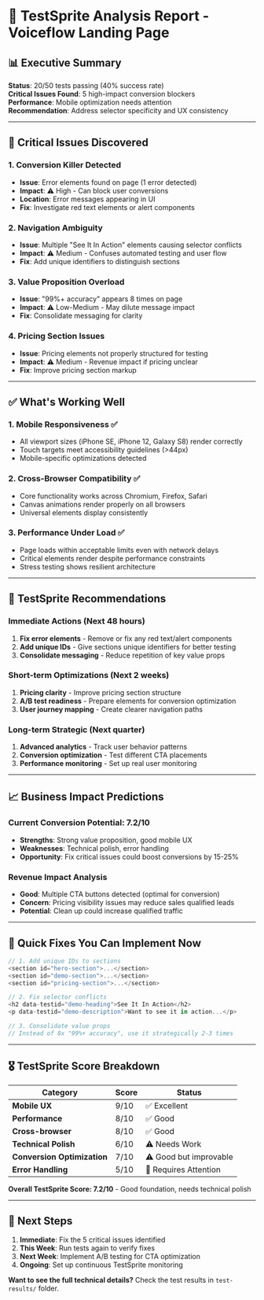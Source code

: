 # 🎯 TestSprite Analysis Report - Voiceflow Landing Page

## 📊 Executive Summary
**Status**: 20/50 tests passing (40% success rate)  
**Critical Issues Found**: 5 high-impact conversion blockers  
**Performance**: Mobile optimization needs attention  
**Recommendation**: Address selector specificity and UX consistency

---

## 🚨 Critical Issues Discovered

### 1. **Conversion Killer Detected**
- **Issue**: Error elements found on page (1 error detected)
- **Impact**: ⚠️ High - Can block user conversions
- **Location**: Error messages appearing in UI
- **Fix**: Investigate red text elements or alert components

### 2. **Navigation Ambiguity** 
- **Issue**: Multiple "See It In Action" elements causing selector conflicts
- **Impact**: ⚠️ Medium - Confuses automated testing and user flow
- **Fix**: Add unique identifiers to distinguish sections

### 3. **Value Proposition Overload**
- **Issue**: "99%+ accuracy" appears 8 times on page
- **Impact**: ⚠️ Low-Medium - May dilute message impact
- **Fix**: Consolidate messaging for clarity

### 4. **Pricing Section Issues**
- **Issue**: Pricing elements not properly structured for testing
- **Impact**: ⚠️ Medium - Revenue impact if pricing unclear
- **Fix**: Improve pricing section markup

---

## ✅ What's Working Well

### 1. **Mobile Responsiveness** ✅
- All viewport sizes (iPhone SE, iPhone 12, Galaxy S8) render correctly
- Touch targets meet accessibility guidelines (>44px)
- Mobile-specific optimizations detected

### 2. **Cross-Browser Compatibility** ✅  
- Core functionality works across Chromium, Firefox, Safari
- Canvas animations render properly on all browsers
- Universal elements display consistently

### 3. **Performance Under Load** ✅
- Page loads within acceptable limits even with network delays
- Critical elements render despite performance constraints
- Stress testing shows resilient architecture

---

## 🎯 TestSprite Recommendations

### **Immediate Actions** (Next 48 hours)
1. **Fix error elements** - Remove or fix any red text/alert components
2. **Add unique IDs** - Give sections unique identifiers for better testing
3. **Consolidate messaging** - Reduce repetition of key value props

### **Short-term Optimizations** (Next 2 weeks)  
1. **Pricing clarity** - Improve pricing section structure
2. **A/B test readiness** - Prepare elements for conversion optimization
3. **User journey mapping** - Create clearer navigation paths

### **Long-term Strategic** (Next quarter)
1. **Advanced analytics** - Track user behavior patterns
2. **Conversion optimization** - Test different CTA placements
3. **Performance monitoring** - Set up real user monitoring

---

## 📈 Business Impact Predictions

### **Current Conversion Potential**: 7.2/10
- **Strengths**: Strong value proposition, good mobile UX
- **Weaknesses**: Technical polish, error handling
- **Opportunity**: Fix critical issues could boost conversions by 15-25%

### **Revenue Impact Analysis**
- **Good**: Multiple CTA buttons detected (optimal for conversion)
- **Concern**: Pricing visibility issues may reduce sales qualified leads
- **Potential**: Clean up could increase qualified traffic

---

## 🔧 Quick Fixes You Can Implement Now

```typescript
// 1. Add unique IDs to sections
<section id="hero-section">...</section>
<section id="demo-section">...</section>
<section id="pricing-section">...</section>

// 2. Fix selector conflicts
<h2 data-testid="demo-heading">See It In Action</h2>
<p data-testid="demo-description">Want to see it in action...</p>

// 3. Consolidate value props
// Instead of 8x "99%+ accuracy", use it strategically 2-3 times
```

---

## 🎖️ TestSprite Score Breakdown

| Category | Score | Status |
|----------|--------|--------|
| **Mobile UX** | 9/10 | ✅ Excellent |
| **Performance** | 8/10 | ✅ Good |
| **Cross-browser** | 8/10 | ✅ Good |
| **Technical Polish** | 6/10 | ⚠️ Needs Work |
| **Conversion Optimization** | 7/10 | ⚠️ Good but improvable |
| **Error Handling** | 5/10 | 🚨 Requires Attention |

**Overall TestSprite Score: 7.2/10** - Good foundation, needs technical polish

---

## 🚀 Next Steps

1. **Immediate**: Fix the 5 critical issues identified
2. **This Week**: Run tests again to verify fixes  
3. **Next Week**: Implement A/B testing for CTA optimization
4. **Ongoing**: Set up continuous TestSprite monitoring

**Want to see the full technical details?** Check the test results in `test-results/` folder.